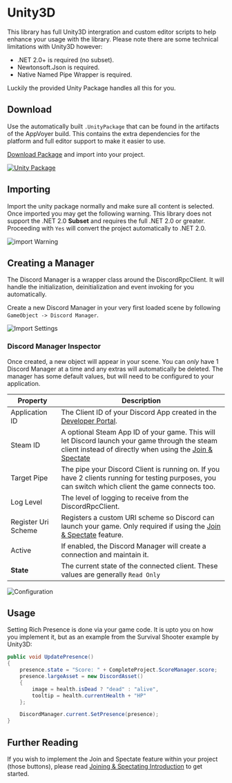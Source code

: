 # Unity3D

This library has full Unity3D intergration and custom editor scripts to help enhance your usage with the library. Please note there are some technical limitations with Unity3D however:

* .NET 2.0+ is required (no subset).
* Newtonsoft.Json is required.
* Native Named Pipe Wrapper is required.

Luckily the provided Unity Package handles all this for you.

## Download

Use the automatically built `.UnityPackage` that can be found in the artifacts of the AppVoyer build. This contains the extra dependencies for the platform and full editor support to make it easier to use.

[Download Package](https://ci.appveyor.com/project/Lachee/discord-rpc-csharp/build/artifacts) and import into your project.

[![Unity Package](/images/unity_package.png)](https://ci.appveyor.com/project/Lachee/discord-rpc-csharp/build/artifacts)

## Importing

Import the unity package normally and make sure all content is selected. Once imported you may get the following warning. This library does not support the .NET 2.0 **Subset** and requires the full .NET 2.0 or greater. Proceeding with `Yes` will convert the project automatically to .NET 2.0.

![import Warning](https://i.imgur.com/noRnm33.png)

## Creating a Manager

The Discord Manager is a wrapper class around the DiscordRpcClient. It will handle the initialization, deinitialization and event invoking for you automatically. 

Create a new Discord Manager in your very first loaded scene by following `GameObject -> Discord Manager`. 

![Import Settings](https://i.imgur.com/rRsGCf2.png)

### Discord Manager Inspector

Once created, a new object will appear in your scene. You can _only_ have 1 Discord Manager at a time and any extras will automatically be deleted. The manager has some default values, but will need to be configured to your application. 

| Property | Description |
|----------|-------------|
| Application ID | The Client ID of your Discord App created in the [Developer Portal](https://discordapp.com/developers/applications/). |
| Steam ID | A optional Steam App ID of your game. This will let Discord launch your game through the steam client instead of directly when using the [Join & Spectate](/join_spectate/intro.md) |
| Target Pipe | The pipe your Discord Client is running on. If you have 2 clients running for testing purposes, you can switch which client the game connects too. |
| Log Level | The level of logging to receive from the DiscordRpcClient. |
| Register Uri Scheme | Registers a custom URI scheme so Discord can launch your game. Only required if using the [Join & Spectate](/join_spectate/intro.md) feature. |
| Active | If enabled, the Discord Manager will create a connection and maintain it. |
| **State** | The current state of the connected client. These values are generally `Read Only` |

![Configuration](https://i.imgur.com/rrjEOHA.png)

## Usage

Setting Rich Presence is done via your game code. It is upto you on how you implement it, but as an example from the Survival Shooter example by Unity3D:

```cs
public void UpdatePresence()
{
	presence.state = "Score: " + CompleteProject.ScoreManager.score;
	presence.largeAsset = new DiscordAsset()
	{
		image = health.isDead ? "dead" : "alive",
		tooltip = health.currentHealth + "HP"
	};

	DiscordManager.current.SetPresence(presence);
}
```

## Further Reading

If you wish to implement the Join and Spectate feature within your project (those buttons), please read [Joining & Spectating Introduction](../join_spectate/intro.md) to get started.
